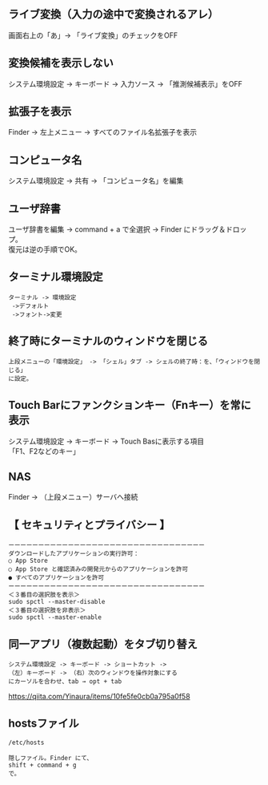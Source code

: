 ## ライブ変換（入力の途中で変換されるアレ）
画面右上の「あ」-> 「ライブ変換」のチェックをOFF


## 変換候補を表示しない
システム環境設定 -> キーボード -> 入力ソース -> 「推測候補表示」をOFF


## 拡張子を表示
Finder -> 左上メニュー -> すべてのファイル名拡張子を表示


## コンピュータ名
システム環境設定 -> 共有 -> 「コンピュータ名」を編集


## ユーザ辞書
ユーザ辞書を編集 -> command + a で全選択 -> Finder にドラッグ＆ドロップ。  
復元は逆の手順でOK。


## ターミナル環境設定
```
ターミナル -> 環境設定  
 ->デフォルト
 ->フォント->変更

```

## 終了時にターミナルのウィンドウを閉じる
```
上段メニューの「環境設定」 -> 「シェル」タブ -> シェルの終了時：を、「ウィンドウを閉じる」
に設定。
```

## Touch Barにファンクションキー（Fnキー）を常に表示
システム環境設定 -> キーボード -> Touch Basに表示する項目  
「F1、F2などのキー」


## NAS
Finder -> （上段メニュー）サーバへ接続


## 【 セキュリティとプライバシー 】
```
ーーーーーーーーーーーーーーーーーーーーーーーーーーーーーーーーー
ダウンロードしたアプリケーションの実行許可：
○ App Store
○ App Store と確認済みの開発元からのアプリケーションを許可
● すべてのアプリケーションを許可
ーーーーーーーーーーーーーーーーーーーーーーーーーーーーーーーーー
＜３番目の選択肢を表示＞
sudo spctl --master-disable
＜３番目の選択肢を非表示＞
sudo spctl --master-enable
```

## 同一アプリ（複数起動）をタブ切り替え
```
システム環境設定 -> キーボード -> ショートカット -> 
（左）キーボード -> （右）次のウィンドウを操作対象にする
にカーソルを合わせ、tab → opt + tab
```
https://qiita.com/Yinaura/items/10fe5fe0cb0a795a0f58


## hostsファイル
```
/etc/hosts

隠しファイル。Finder にて、
shift + command + g
で。
```

